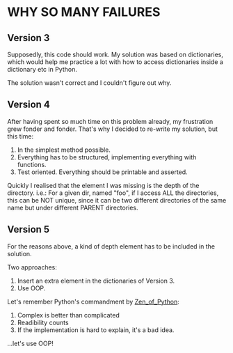 # WHY SO MANY FAILURES


## Version 3

Supposedly, this code should work. My solution was based on dictionaries, which would help me practice a lot with how to access dictionaries inside a dictionary etc in Python.

The solution wasn't correct and I couldn't figure out why.

## Version 4

After having spent so much time on this problem already, my frustration grew fonder and fonder.
That's why I decided to re-write my solution, but this time:

1. In the simplest method possible.
2. Everything has to be structured, implementing everything with functions.
3. Test oriented. Everything should be printable and asserted.

Quickly I realised that the element I was missing is the depth of the directory.
i.e.:
For a given dir, named "foo",
if I access ALL the directories,
this can be NOT unique,
since it can be two different directories of the same name but under different PARENT directories.

## Version 5

For the reasons above, a kind of depth element has to be included in the solution.

Two approaches:

1. Insert an extra element in the dictionaries of Version 3.
2. Use OOP.

Let's remember Python's commandment by [Zen_of_Python]("https://en.wikipedia.org/wiki/Zen_of_Python"):

1. Complex is better than complicated
2. Readibility counts
3. If the implementation is hard to explain, it's a bad idea.

...let's use OOP!